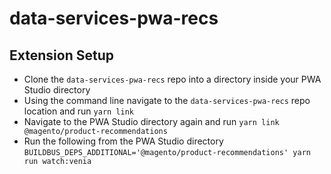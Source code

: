 # data-services-pwa-recs

## Extension Setup
- Clone the `data-services-pwa-recs` repo into a directory inside your PWA Studio directory
- Using the command line navigate to the `data-services-pwa-recs` repo location and run `yarn link`
- Navigate to the PWA Studio directory again and run `yarn link @magento/product-recommendations`
- Run the following from the PWA Studio directory `BUILDBUS_DEPS_ADDITIONAL='@magento/product-recommendations' yarn run watch:venia`